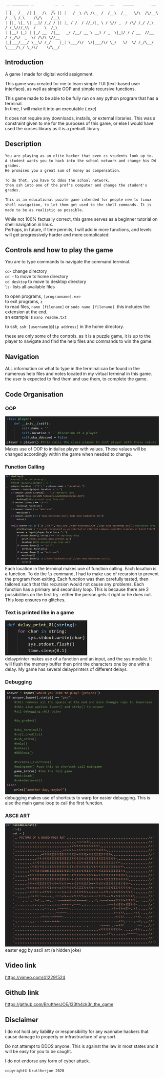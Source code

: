 
```
 _ ________ _          _  _     __       ____   __    _____        __    ___   _              __  
| |__ /__ /| |_  /\  /\ || |   / _\ /\ /\__ /  /__\  /__   \/\  /\/__\  / _ \ /_\    /\/\    /__\ 
| ||_ \|_ \| __|/ /_/ / || |_ / /  / //_/|_ \ / \// _  / /\/ /_/ /_\   / /_\///_\\  /    \  /_\   
| |__) |_) | |_/ __  /|__   _/ /__/ __ \ __) / _  \|_|/ / / __  //__  / /_/\/  _  \/ /\/\ \//__   
|_|___/___/ \__\/ /_/    |_| \___/\/  \/|___/\/ \_/   \/  \/ /_/\__/  \____/\_/ \_/\/    \/\__/   
```
  ## Introduction
A game I made for digital world assignment.  
  
This game was created for me to learn simple TUI (text-based user interface), as well as simple OOP and simple recursive functions.  
  
This game made to be able to be fully run on any python program that has a terminal.  
In time, I will make it into an executable (.exe)  
  
It does not require any downloads, installs, or external libraries. This was a constraint given to me for the purposes of this game, or else I would have used the curses library as it is a prebuilt library.  
  
  ## Description
```
You are playing as an elite hacker that even cs students look up to.  
A student wants you to hack into the school network and change his DW grades.  
He promises you a great sum of money as compensation.  
  
To do that, you have to ddos the school network,  
then ssh into one of the prof's computer and change the student's grades.
```  
  
  `This is an educational puzzle game intended for people new to linux shell navigation, to let them get used to the shell commands. It is made to be as realistic as possible.`
  
While not 100% factually correct, this game serves as a beginner tutorial on shell navigation in linux.  
Perhaps, in future, if time permits, I will add in more functions, and levels will get progressively harder and more complicated.  
  
  
  
## Controls and how to play the game    
You are to type commands to navigate the command terminal.  
  
`cd`- change directory  
  `cd ~` to move to home directory  
  `cd desktop` to move to desktop directory  
`ls`- lists all available files  
  
  to open programs, `[programname].exe`  
  to exit programs, `z`  
  to read files, `nano [filename]`  or `sudo nano [filename]`. this includes the extension at the end.  
  an example is `nano readme.txt`  
  
  to ssh, `ssh [username]@[ip address]` in the home directory.  
  
  these are only some of the controls. as it is a puzzle game, it is up to the player to navigate and find the help files and commands to win the game.
  
  ## Navigation
  ALL information on what to type in the terminal can be found in the numerous help files and notes located in my virtual terminal in this game. the user is expected to find them and use them, to complete the game.
  
  
  ## Code Organisation  
  ### OOP
  ![class fn](./assets/classfn.png)  
  Makes use of OOP to initialise player with values. These values will be changed accordingly within the game when needed to change.  
  
  
  ### Function Calling
  ![desktop](./assets/desktop.png)  
  Each location in the terminal makes use of function calling. Each location is a function. To do the `ls` command, I had to make use of recursion to prevent the program from exiting. Each function was then carefully tested, then tailored such that this recursion would not cause any problems. Each function has a primary and secondary loop. This is because there are 2 possibilities on the first try : either the person gets it right or he does not. This loop ensures no glitches.  
  
  
  ### Text is printed like in a game
  ![delayprinter](./assets/delayprint.png)    
  delayprinter makes use of a function and an input, and the sys module. It will flush the memory buffer then print the characters one by one with a delay. My game has several delayprinters of different delays.  
  
  ### Debugging
  ![class fn](./assets/shortcutdebug.png)  
  debugging makes use of shortcuts to warp for easier debugging. This is also the main game loop to call the first function.  
  
  
  ### ASCII ART
  ![ascii](./assets/ascii.png)    
  easter egg by ascii art (a hidden joke)  
  
  
## Video link
https://vimeo.com/412291524  

## Github link
https://github.com/BruttherJOE/l33th4ck3r_the_game
  
## Disclaimer
I do not hold any liability or responsibility for any wannabe hackers that cause damage to property or infrastructure of any sort.  
  
  Do not attempt to DDOS anyone. This is against the law in most states and it will be easy for you to be caught.  
  
  I do not endorse any form of cyber attack.
  
`copyright© bruttherjoe 2020`
